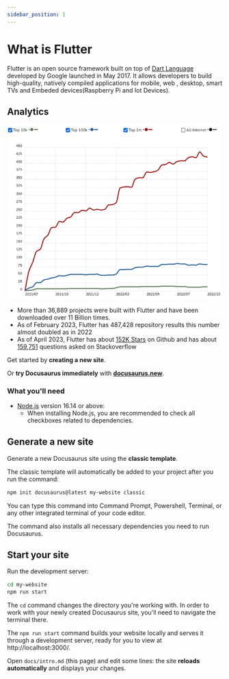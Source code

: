 ```yaml
---
sidebar_position: 1
---
```


# What is Flutter

Flutter is an open source framework built on top of [Dart Language](/docs/flutter/what-is-dart.md) developed by Google launched in May 2017. It allows developers to build high-quality, natively compiled applications for mobile, web , desktop, smart TVs and Embeded devices(Raspberry Pi and Iot Devices).

## Analytics


![Analytics](./img/Flutter-Usage-Statistics.png)

* More than 36,889 projects were built with Flutter and have been downloaded over 11 Billion times.
* As of February 2023, Flutter has 487,428 repository results this number almost doubled as in 2022
* As of April 2023, Flutter has about [152K Stars](https://github.com/flutter/flutter) on Github and has about [159,751](https://stackoverflow.com/questions/tagged/flutter) questions asked on Stackoverflow

Get started by **creating a new site**.

Or **try Docusaurus immediately** with **[docusaurus.new](https://docusaurus.new)**.

### What you'll need

- [Node.js](https://nodejs.org/en/download/) version 16.14 or above:
  - When installing Node.js, you are recommended to check all checkboxes related to dependencies.

## Generate a new site

Generate a new Docusaurus site using the **classic template**.

The classic template will automatically be added to your project after you run the command:

```bash
npm init docusaurus@latest my-website classic
```

You can type this command into Command Prompt, Powershell, Terminal, or any other integrated terminal of your code editor.

The command also installs all necessary dependencies you need to run Docusaurus.

## Start your site

Run the development server:

```bash
cd my-website
npm run start
```

The `cd` command changes the directory you're working with. In order to work with your newly created Docusaurus site, you'll need to navigate the terminal there.

The `npm run start` command builds your website locally and serves it through a development server, ready for you to view at http://localhost:3000/.

Open `docs/intro.md` (this page) and edit some lines: the site **reloads automatically** and displays your changes.
